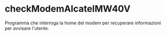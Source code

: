 # checkModemAlcatelMW40V
 Programma che interroga la home del modem per recuperare informazioni per avvisare l'utente.

